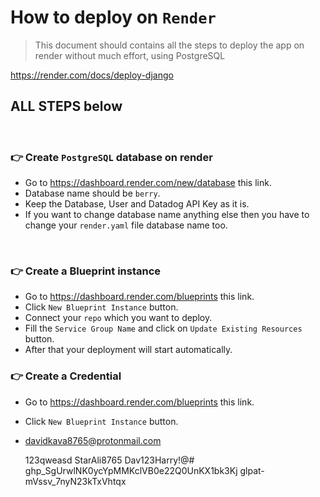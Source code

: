 # How to deploy on `Render`

> This document should contains all the steps to deploy the app on render without much effort, using PostgreSQL

https://render.com/docs/deploy-django

## ALL STEPS below

<br />

### 👉 Create `PostgreSQL` database on render
  - Go to https://dashboard.render.com/new/database this link.
  - Database name should be `berry`.
  - Keep the Database, User and Datadog API Key as it is.
  - If you want to change database name anything else then you have to change your `render.yaml` file database name too.

<br />

### 👉 Create a Blueprint instance
  - Go to https://dashboard.render.com/blueprints this link.
  - Click `New Blueprint Instance` button.
  - Connect your `repo` which you want to deploy.
  - Fill the `Service Group Name` and click on `Update Existing Resources` button.
  - After that your deployment will start automatically.

### 👉 Create a Credential

  - Go to https://dashboard.render.com/blueprints this link.

  - Click `New Blueprint Instance` button.

  - davidkava8765@protonmail.com 

    123qweasd
    StarAli8765
    Dav123Harry!@#
    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
    glpat-mVssv_7nyN23kTxVhtqx